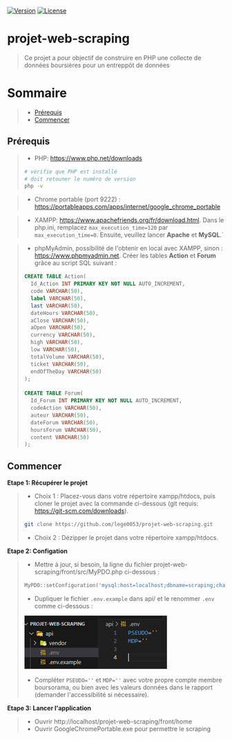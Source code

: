 [![Version](https://img.shields.io/badge/version-0.1.0-blue.svg)](https://semver.org)
[![License](https://img.shields.io/badge/license-MIT-green.svg)](https://opensource.org/licenses/MIT)

# projet-web-scraping

>Ce projet a pour objectif de construire en PHP une collecte de données boursières pour un entreppôt de données

# Sommaire

> - [Prérequis](#prerequis)
> - [Commencer](#commencer)

## Prérequis
>- PHP: https://www.php.net/downloads
>```bash
># vérifie que PHP est installé
># doit retouner le numéro de version
>php -v
>```

>- Chrome portable (port 9222) : https://portableapps.com/apps/internet/google_chrome_portable

>- XAMPP: https://www.apachefriends.org/fr/download.html. Dans le php.ini, remplacez `max_execution_time=120` par `max_execution_time=0`. Ensuite, veuillez lancer **Apache** et **MySQL**.`
> 

>- phpMyAdmin, possibilité de l'obtenir en local avec XAMPP, sinon : https://www.phpmyadmin.net. Créer les tables **Action** et **Forum** grâce au script SQL suivant :
>```SQL
>CREATE TABLE Action(
>   Id_Action INT PRIMARY KEY NOT NULL AUTO_INCREMENT,
>   code VARCHAR(50),
>   label VARCHAR(50),
>   last VARCHAR(50),
>   dateHours VARCHAR(50),
>   aClose VARCHAR(50),
>   aOpen VARCHAR(50),
>   currency VARCHAR(50),
>   high VARCHAR(50),
>   low VARCHAR(50),
>   totalVolume VARCHAR(50),
>   ticket VARCHAR(50),
>   endOfTheDay VARCHAR(50)
>);
>
>CREATE TABLE Forum(
>   Id_Forum INT PRIMARY KEY NOT NULL AUTO_INCREMENT,
>   codeAction VARCHAR(50),
>   auteur VARCHAR(50),
>   dateForum VARCHAR(50),
>   hoursForum VARCHAR(50),
>   content VARCHAR(50)
>);
>```

## Commencer

**Etape 1: Récupérer le projet**
>* Choix 1 : Placez-vous dans votre répertoire xampp/htdocs, puis cloner le projet avec la commande ci-dessous (git requis: https://git-scm.com/downloads).
>```bash
>git clone https://github.com/lege0053/projet-web-scraping.git
>```
>* Choix 2 : Dézipper le projet dans votre répertoire xampp/htdocs.

**Etape 2: Configation**
>- Mettre à jour, si besoin, la ligne du fichier projet-web-scraping/front/src/MyPDO.php ci-dessous : 
>```php
>MyPDO::setConfiguration('mysql:host=localhost;dbname=scraping;charset=utf8', 'admin','root');
>```
>- Dupliquer le fichier `.env.example` dans api/ et le renommer `.env` comme ci-dessous : 
>
>![alt text](image.png)
>- Compléter `PSEUDO=''` et `MDP=''` avec votre propre compte membre boursorama, ou bien avec les valeurs données dans le rapport (demander l'accessibilité si nécessaire).

**Etape 3: Lancer l'application**
>- Ouvrir http://localhost/projet-web-scraping/front/home
>- Ouvrir GoogleChromePortable.exe pour permettre le scraping